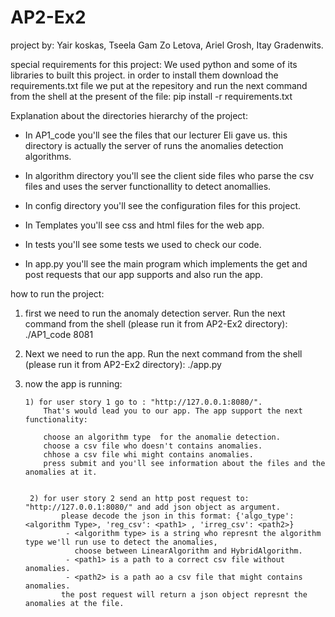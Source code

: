 # AP2-Ex2
project by: Yair koskas, Tseela Gam Zo Letova, Ariel Grosh, Itay Gradenwits.

special requirements for this project: 
        We used python and some of its libraries to built this project. in order to install them download the requirements.txt file
        we put at the repesitory and run the next command from the shell at the present of the file:
        pip install -r requirements.txt
        
Explanation about the directories hierarchy of the project:
   - In AP1_code you'll see the files that our lecturer Eli gave us. this directory is actually the server of runs the anomalies detection algorithms.

   - In algorithm directory you'll see the client side files who parse the csv files and uses the server functionallity to detect anomallies.

   - In config directory you'll see the configuration files for this project.

   - In Templates you'll see css and html files for the web app.

   - In tests you'll see some tests we used to check our code.

   - In app.py you'll see the main program which implements the get and post requests that our app supports and also run the app.
    
  
how to run the project:
   1. first we need to run the anomaly detection server. Run the next command from the shell (please run it from AP2-Ex2 directory):
            ./AP1_code 8081
            
   2. Next we need to run the app. Run the next command from the shell (please run it from AP2-Ex2 directory):
            ./app.py
            
   3. now the app is running:
           
          1) for user story 1 go to : "http://127.0.0.1:8080/".
              That's would lead you to our app. The app support the next functionality:
              
              choose an algorithm type  for the anomalie detection.
              choose a csv file who doesn't contains anomalies.
              chhose a csv file whi might contains anomalies.
              press submit and you'll see information about the files and the anomalies at it.
           
           
           2) for user story 2 send an http post request to: "http://127.0.0.1:8080/" and add json object as argument.
                  please decode the json in this format: {'algo_type': <algorithm Type>, 'reg_csv': <path1> , 'irreg_csv': <path2>}
                   - <algorithm type> is a string who represnt the algorithm type we'll run use to detect the anomalies,
                     choose between LinearAlgorithm and HybridAlgorithm.
                   - <path1> is a path to a correct csv file without anomalies.
                   - <path2> is a path ao a csv file that might contains anomalies.
                  the post request will return a json object represnt the anomalies at the file.
                                    
                                    
                                       
                                       
